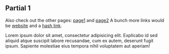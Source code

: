 ---
---

## Partial 1

Also check out the other pages: [page1](/page1) and [page2](/page1/page2)
A bunch more links would be [website](http://cuttlebelle.com/) and a [hash link](#below).

Lorem ipsum dolor sit amet, consectetur adipisicing elit. Explicabo id sed aliquid atque suscipit labore recusandae, cum ex autem, deserunt fugit ipsum.
Sapiente molestiae eius tempora nihil voluptatem aut aperiam!
